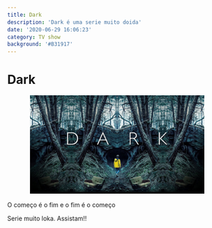 ```yaml
---
title: Dark 
description: 'Dark é uma serie muito doida'
date: '2020-06-29 16:06:23'
category: TV show
background: '#B31917'
---
```



# Dark
<p align="center">
  <img src="../src/images/dark.jpg" alt="Dark" width="400">
</p>
O começo é o fim e o fim é o começo

Serie muito loka. Assistam!!